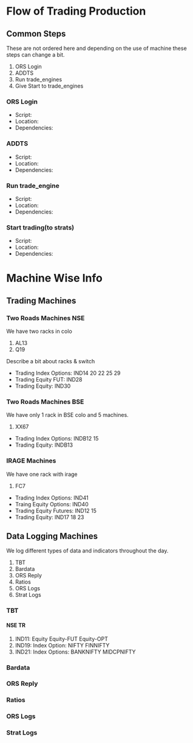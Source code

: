 <h1>Flow of Trading Production</h1>

<h2>Common Steps</h2>

These are not ordered here and depending on the use of machine
these steps can change a bit.

1. ORS Login
2. ADDTS
3. Run trade_engines
4. Give Start to trade_engines

<h3>ORS Login</h3>

* Script:
* Location:
* Dependencies:


<h3>ADDTS</h3>

* Script:
* Location:
* Dependencies:

<h3>Run trade_engine</h3>

* Script:
* Location:
* Dependencies:

<h3>Start trading(to strats)</h3>

* Script:
* Location:
* Dependencies:


<h1>Machine Wise Info</h1>

<h2>Trading Machines</h2>

<h3>Two Roads Machines NSE</h3>

We have two racks in colo

1. AL13
2. Q19

Describe a bit about racks & switch

* Trading Index Options: IND14 20 22 25 29
* Trading Equity FUT: IND28
* Trading Equity: IND30

<h3>Two Roads Machines BSE</h3>

We have only 1 rack in BSE colo and 5 machines.

1. XX67

* Trading Index Options: INDB12 15
* Trading Equity: INDB13

<h3>IRAGE Machines</h3>

We have one rack with irage

1. FC7

* Trading Index Options: IND41
* Traing Equity Options: IND40
* Trading Equity Futures: IND12 15
* Trading Equity: IND17 18 23

<h2>Data Logging Machines</h2>

We log different types of data and indicators throughout the day.
1. TBT
2. Bardata
3. ORS Reply
4. Ratios
5. ORS Logs
6. Strat Logs

<h3>TBT</h3>

<h4>NSE TR</h4>

1. IND11: Equity Equity-FUT Equity-OPT
2. IND19: Index Option: NIFTY FINNIFTY
3. IND21: Index Options: BANKNIFTY MIDCPNIFTY

<h3>Bardata</h3>

<h3>ORS Reply</h3>

<h3>Ratios</h3>

<h3>ORS Logs</h3>

<h3>Strat Logs</h3>



